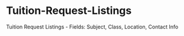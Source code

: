 # Tuition-Request-Listings
Tuition Request Listings - Fields: Subject, Class, Location, Contact Info
